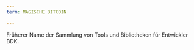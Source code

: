 ```yaml
---
term: MAGISCHE BITCOIN

---
```

Früherer Name der Sammlung von Tools und Bibliotheken für Entwickler BDK.